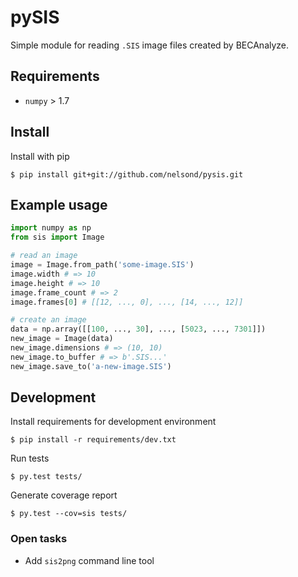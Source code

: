 # pySIS

Simple module for reading `.SIS` image files created by BECAnalyze.

## Requirements

- `numpy` > 1.7

## Install

Install with pip

```shell
$ pip install git+git://github.com/nelsond/pysis.git
```

## Example usage

```python
import numpy as np
from sis import Image

# read an image
image = Image.from_path('some-image.SIS')
image.width # => 10
image.height # => 10
image.frame_count # => 2
image.frames[0] # [[12, ..., 0], ..., [14, ..., 12]]

# create an image
data = np.array([[100, ..., 30], ..., [5023, ..., 7301]])
new_image = Image(data)
new_image.dimensions # => (10, 10)
new_image.to_buffer # => b'.SIS...'
new_image.save_to('a-new-image.SIS')
```

## Development

Install requirements for development environment

```shell
$ pip install -r requirements/dev.txt
```

Run tests

```shell
$ py.test tests/
```

Generate coverage report

```shell
$ py.test --cov=sis tests/
```

### Open tasks

- Add `sis2png` command line tool
